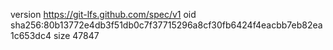 version https://git-lfs.github.com/spec/v1
oid sha256:80b13772e4db3f51db0c7f37715296a8cf30fb6424f4eacbb7eb82ea1c653dc4
size 47847
